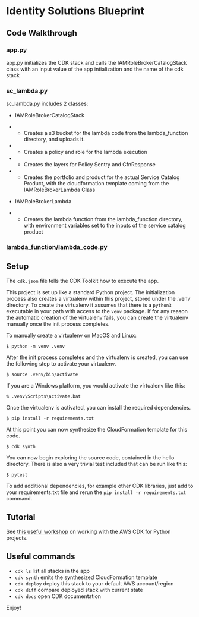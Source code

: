 
# Identity Solutions Blueprint

## Code Walkthrough

### app.py
 
app.py initializes the CDK stack and calls the IAMRoleBrokerCatalogStack class with an input value of the app intialization and the name of the cdk stack

### sc_lambda.py

sc_lambda.py includes 2 classes:

* IAMRoleBrokerCatalogStack
* * Creates a s3 bucket for the lambda code from the lambda_function directory, and uploads it.
* * Creates a policy and role for the lambda execution
* * Creates the layers for Policy Sentry and CfnResponse
* * Creates the portfolio and product for the actual Service Catalog Product, with the cloudformation template coming from the IAMRoleBrokerLambda Class 

* IAMRoleBrokerLambda
* * Creates the lambda function from the lambda_function directory, with environment variables set to the inputs of the service catalog product

### lambda_function/lambda_code.py

## Setup

The `cdk.json` file tells the CDK Toolkit how to execute the app.

This project is set up like a standard Python project.  The initialization process also creates
a virtualenv within this project, stored under the .venv directory.  To create the virtualenv
it assumes that there is a `python3` executable in your path with access to the `venv` package.
If for any reason the automatic creation of the virtualenv fails, you can create the virtualenv
manually once the init process completes.

To manually create a virtualenv on MacOS and Linux:

```
$ python -m venv .venv
```

After the init process completes and the virtualenv is created, you can use the following
step to activate your virtualenv.

```
$ source .venv/bin/activate
```

If you are a Windows platform, you would activate the virtualenv like this:

```
% .venv\Scripts\activate.bat
```

Once the virtualenv is activated, you can install the required dependencies.

```
$ pip install -r requirements.txt
```

At this point you can now synthesize the CloudFormation template for this code.

```
$ cdk synth
```

You can now begin exploring the source code, contained in the hello directory.
There is also a very trivial test included that can be run like this:

```
$ pytest
```

To add additional dependencies, for example other CDK libraries, just add to
your requirements.txt file and rerun the `pip install -r requirements.txt`
command.

## Tutorial  
See [this useful workshop](https://cdkworkshop.com/30-python.html) on working with the AWS CDK for Python projects.

## Useful commands

 * `cdk ls`          list all stacks in the app
 * `cdk synth`       emits the synthesized CloudFormation template
 * `cdk deploy`      deploy this stack to your default AWS account/region
 * `cdk diff`        compare deployed stack with current state
 * `cdk docs`        open CDK documentation

Enjoy!
